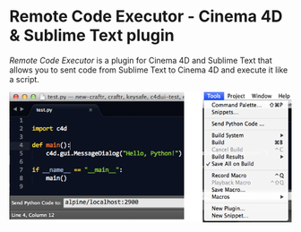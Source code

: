 # Remote Code Executor - Cinema 4D & Sublime Text plugin

*Remote Code Executor* is a plugin for Cinema 4D and Sublime Text
that allows you to sent code from Sublime Text to Cinema 4D and execute
it like a script.

![Preview Image](preview.png)